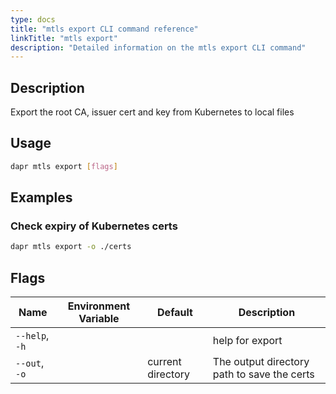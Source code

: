 ```yaml
---
type: docs
title: "mtls export CLI command reference"
linkTitle: "mtls export"
description: "Detailed information on the mtls export CLI command"
---
```


## Description

Export the root CA, issuer cert and key from Kubernetes to local files

## Usage
```bash
dapr mtls export [flags]
```

## Examples

### Check expiry of Kubernetes certs
```bash 
dapr mtls export -o ./certs
```

## Flags

| Name | Environment Variable | Default | Description
| --- | --- | --- | --- |
| `--help`, `-h` | | | help for export |
| `--out`, `-o` | | current directory | The output directory path to save the certs |
